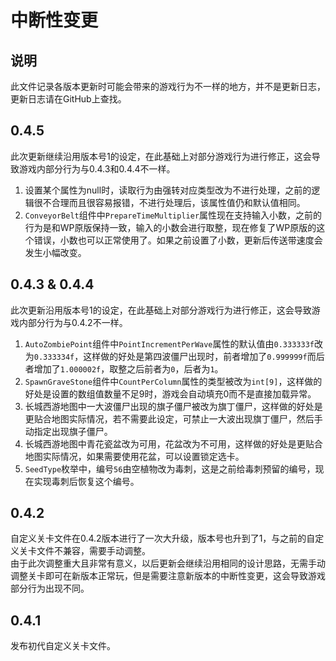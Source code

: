 # 中断性变更

## 说明

此文件记录各版本更新时可能会带来的游戏行为不一样的地方，并不是更新日志，更新日志请在GitHub上查找。  

## 0.4.5

此次更新继续沿用版本号1的设定，在此基础上对部分游戏行为进行修正，这会导致游戏内部分行为与0.4.3和0.4.4不一样。  
1. 设置某个属性为null时，读取行为由强转对应类型改为不进行处理，之前的逻辑很不合理而且很容易报错，不进行处理后，该属性值仍和默认值相同。  
2. `ConveyorBelt`组件中`PrepareTimeMultiplier`属性现在支持输入小数，之前的行为是和WP原版保持一致，输入的小数会进行取整，现在修复了WP原版的这个错误，小数也可以正常使用了。如果之前设置了小数，更新后传送带速度会发生小幅改变。  

## 0.4.3 & 0.4.4

此次更新沿用版本号1的设定，在此基础上对部分游戏行为进行修正，这会导致游戏内部分行为与0.4.2不一样。  
1. `AutoZombiePoint`组件中`PointIncrementPerWave`属性的默认值由`0.333333f`改为`0.333334f`，这样做的好处是第四波僵尸出现时，前者增加了`0.999999f`而后者增加了`1.000002f`，取整之后前者为`0`，后者为`1`。  
2. `SpawnGraveStone`组件中`CountPerColumn`属性的类型被改为`int[9]`，这样做的好处是设置的数组值数量不足9时，游戏会自动填充0而不是直接加载异常。  
3. 长城西游地图中一大波僵尸出现的旗子僵尸被改为旗丁僵尸，这样做的好处是更贴合地图实际情况，若不需要此设定，可禁止一大波出现旗丁僵尸，然后手动指定出现旗子僵尸。  
4. 长城西游地图中青花瓷盆改为可用，花盆改为不可用，这样做的好处是更贴合地图实际情况，如果需要使用花盆，可以设置锁定选卡。  
5. `SeedType`枚举中，编号`56`由空植物改为毒刺，这是之前给毒刺预留的编号，现在实现毒刺后恢复这个编号。  

## 0.4.2

自定义关卡文件在0.4.2版本进行了一次大升级，版本号也升到了1，与之前的自定义关卡文件不兼容，需要手动调整。  
由于此次调整重大且非常有意义，以后更新会继续沿用相同的设计思路，无需手动调整关卡即可在新版本正常玩，但是需要注意新版本的中断性变更，这会导致游戏部分行为出现不同。  

## 0.4.1

发布初代自定义关卡文件。  